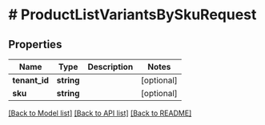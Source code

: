 # # ProductListVariantsBySkuRequest


## Properties 


Name | Type | Description | Notes
------------ | ------------- | ------------- | -------------
**tenant_id**| **string** |   | [optional]
**sku**| **string** |   | [optional]


[[Back to Model list]](../../README.md#models) [[Back to API list]](../../README.md#endpoints) [[Back to README]](../../README.md)

